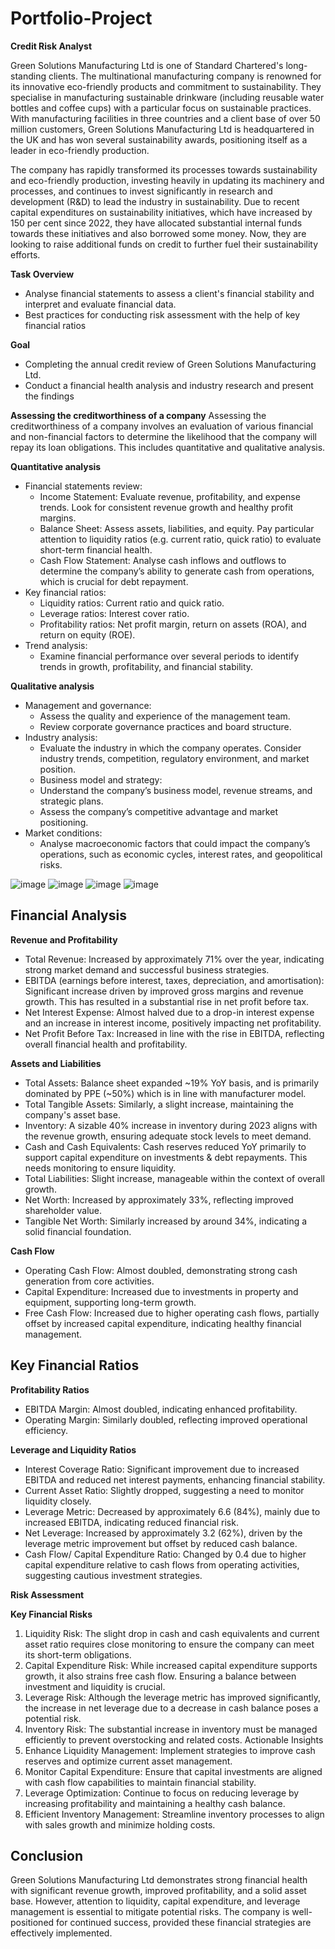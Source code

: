 # Portfolio-Project

**Credit Risk Analyst**

Green Solutions Manufacturing Ltd is one of Standard Chartered's long-standing clients. The multinational manufacturing company is renowned for its innovative eco-friendly products and commitment to sustainability. They specialise in manufacturing sustainable drinkware (including reusable water bottles and coffee cups) with a particular focus on sustainable practices. With manufacturing facilities in three countries and a client base of over 50 million customers, Green Solutions Manufacturing Ltd is headquartered in the UK and has won several sustainability awards, positioning itself as a leader in eco-friendly production.

The company has rapidly transformed its processes towards sustainability and eco-friendly production, investing heavily in updating its machinery and processes, and continues to invest significantly in research and development (R&D) to lead the industry in sustainability. Due to recent capital expenditures on sustainability initiatives, which have increased by 150 per cent since 2022, they have allocated substantial internal funds towards these initiatives and also borrowed some money. Now, they are looking to raise additional funds on credit to further fuel their sustainability efforts.


**Task Overview**
- Analyse financial statements to assess a client's financial stability and interpret and evaluate financial data.
- Best practices for conducting risk assessment with the help of key financial ratios


**Goal** 
- Completing the annual credit review of Green Solutions Manufacturing Ltd. 
- Conduct a financial health analysis and industry research and present the findings


**Assessing the creditworthiness of a company**
Assessing the creditworthiness of a company involves an evaluation of various financial and non-financial factors to determine the likelihood that the company will repay its loan obligations. This includes quantitative and qualitative analysis.

**Quantitative analysis**
- Financial statements review:
  - Income Statement: Evaluate revenue, profitability, and expense trends. Look for consistent revenue growth and healthy profit margins.
  - Balance Sheet: Assess assets, liabilities, and equity. Pay particular attention to liquidity ratios (e.g. current ratio, quick ratio) to evaluate short-term financial health.
  - Cash Flow Statement: Analyse cash inflows and outflows to determine the company’s ability to generate cash from operations, which is crucial for debt repayment.
- Key financial ratios:
  - Liquidity ratios: Current ratio and quick ratio.
  - Leverage ratios: Interest cover ratio.
  - Profitability ratios: Net profit margin, return on assets (ROA), and return on equity (ROE).
- Trend analysis:
  - Examine financial performance over several periods to identify trends in growth, profitability, and financial stability.
 
**Qualitative analysis**
- Management and governance:
  - Assess the quality and experience of the management team.
  - Review corporate governance practices and board structure.
- Industry analysis:
  - Evaluate the industry in which the company operates. Consider industry trends, competition, regulatory environment, and market position.
  - Business model and strategy:
  - Understand the company’s business model, revenue streams, and strategic plans.
  - Assess the company’s competitive advantage and market positioning.
- Market conditions:
  - Analyse macroeconomic factors that could impact the company’s operations, such as economic cycles, interest rates, and geopolitical risks.
 
![image](https://github.com/user-attachments/assets/cac3ec72-35af-45ce-9bac-08304d743eb4)
![image](https://github.com/user-attachments/assets/2cba4205-f52c-478f-b494-0c7fa9c40a07)
![image](https://github.com/user-attachments/assets/562acf56-1a67-4f89-ab30-e510a2a0d6cf)
![image](https://github.com/user-attachments/assets/8375c4f3-4112-430d-aa0b-12c89345ba68)

## Financial Analysis
**Revenue and Profitability**
- Total Revenue: Increased by approximately 71% over the year, indicating strong market demand and successful business strategies.
- EBITDA (earnings before interest, taxes, depreciation, and amortisation): Significant increase driven by improved gross margins and revenue growth. This has resulted in a substantial rise in net profit before tax.
- Net Interest Expense: Almost halved due to a drop-in interest expense and an increase in interest income, positively impacting net profitability.
- Net Profit Before Tax: Increased in line with the rise in EBITDA, reflecting overall financial health and profitability.
  
**Assets and Liabilities**
- Total Assets: Balance sheet expanded ~19% YoY basis, and is primarily dominated by PPE (~50%) which is in line with manufacturer model.
- Total Tangible Assets: Similarly, a slight increase, maintaining the company's asset base.
- Inventory: A sizable 40% increase in inventory during 2023 aligns with the revenue growth, ensuring adequate stock levels to meet demand.
- Cash and Cash Equivalents: Cash reserves reduced YoY primarily to support capital expenditure on investments & debt repayments. This needs monitoring to ensure liquidity.
- Total Liabilities: Slight increase, manageable within the context of overall growth.
- Net Worth: Increased by approximately 33%, reflecting improved shareholder value.
- Tangible Net Worth: Similarly increased by around 34%, indicating a solid financial foundation.
  
**Cash Flow**
- Operating Cash Flow: Almost doubled, demonstrating strong cash generation from core activities.
- Capital Expenditure: Increased due to investments in property and equipment, supporting long-term growth.
- Free Cash Flow: Increased due to higher operating cash flows, partially offset by increased capital expenditure, indicating healthy financial management.

## Key Financial Ratios

**Profitability Ratios**
- EBITDA Margin: Almost doubled, indicating enhanced profitability.
- Operating Margin: Similarly doubled, reflecting improved operational efficiency.
  
**Leverage and Liquidity Ratios**
- Interest Coverage Ratio: Significant improvement due to increased EBITDA and reduced net interest payments, enhancing financial stability.
- Current Asset Ratio: Slightly dropped, suggesting a need to monitor liquidity closely.
- Leverage Metric: Decreased by approximately 6.6 (84%), mainly due to increased EBITDA, indicating reduced financial risk.
- Net Leverage: Increased by approximately 3.2 (62%), driven by the leverage metric improvement but offset by reduced cash balance.
- Cash Flow/ Capital Expenditure Ratio: Changed by 0.4 due to higher capital expenditure relative to cash flows from operating activities, suggesting cautious investment strategies.
  
**Risk Assessment**

**Key Financial Risks**
1.	Liquidity Risk: The slight drop in cash and cash equivalents and current asset ratio requires close monitoring to ensure the company can meet its short-term obligations.
2.	Capital Expenditure Risk: While increased capital expenditure supports growth, it also strains free cash flow. Ensuring a balance between investment and liquidity is crucial.
3.	Leverage Risk: Although the leverage metric has improved significantly, the increase in net leverage due to a decrease in cash balance poses a potential risk.
4.	Inventory Risk: The substantial increase in inventory must be managed efficiently to prevent overstocking and related costs.
Actionable Insights
1.	Enhance Liquidity Management: Implement strategies to improve cash reserves and optimize current asset management.
2.	Monitor Capital Expenditure: Ensure that capital investments are aligned with cash flow capabilities to maintain financial stability.
3.	Leverage Optimization: Continue to focus on reducing leverage by increasing profitability and maintaining a healthy cash balance.
4.	Efficient Inventory Management: Streamline inventory processes to align with sales growth and minimize holding costs.


## Conclusion
Green Solutions Manufacturing Ltd demonstrates strong financial health with significant revenue growth, improved profitability, and a solid asset base. However, attention to liquidity, capital expenditure, and leverage management is essential to mitigate potential risks. The company is well-positioned for continued success, provided these financial strategies are effectively implemented.





